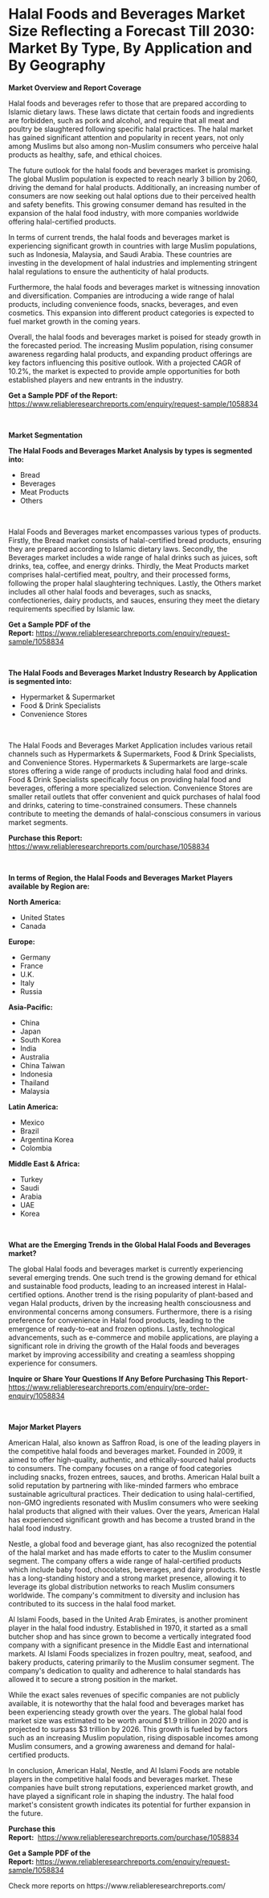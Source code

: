 <p><h1>Halal Foods and Beverages Market Size Reflecting a Forecast Till 2030: Market By Type, By Application and By Geography</h1></p><p><strong>Market Overview and Report Coverage</strong></p>
<p><p>Halal foods and beverages refer to those that are prepared according to Islamic dietary laws. These laws dictate that certain foods and ingredients are forbidden, such as pork and alcohol, and require that all meat and poultry be slaughtered following specific halal practices. The halal market has gained significant attention and popularity in recent years, not only among Muslims but also among non-Muslim consumers who perceive halal products as healthy, safe, and ethical choices.</p><p>The future outlook for the halal foods and beverages market is promising. The global Muslim population is expected to reach nearly 3 billion by 2060, driving the demand for halal products. Additionally, an increasing number of consumers are now seeking out halal options due to their perceived health and safety benefits. This growing consumer demand has resulted in the expansion of the halal food industry, with more companies worldwide offering halal-certified products.</p><p>In terms of current trends, the halal foods and beverages market is experiencing significant growth in countries with large Muslim populations, such as Indonesia, Malaysia, and Saudi Arabia. These countries are investing in the development of halal industries and implementing stringent halal regulations to ensure the authenticity of halal products.</p><p>Furthermore, the halal foods and beverages market is witnessing innovation and diversification. Companies are introducing a wide range of halal products, including convenience foods, snacks, beverages, and even cosmetics. This expansion into different product categories is expected to fuel market growth in the coming years.</p><p>Overall, the halal foods and beverages market is poised for steady growth in the forecasted period. The increasing Muslim population, rising consumer awareness regarding halal products, and expanding product offerings are key factors influencing this positive outlook. With a projected CAGR of 10.2%, the market is expected to provide ample opportunities for both established players and new entrants in the industry.</p></p>
<p><strong>Get a Sample PDF of the Report:</strong> <a href="https://www.reliableresearchreports.com/enquiry/request-sample/1058834">https://www.reliableresearchreports.com/enquiry/request-sample/1058834</a></p>
<p>&nbsp;</p>
<p><strong>Market Segmentation</strong></p>
<p><strong>The Halal Foods and Beverages Market Analysis by types is segmented into:</strong></p>
<p><ul><li>Bread</li><li>Beverages</li><li>Meat Products</li><li>Others</li></ul></p>
<p>&nbsp;</p>
<p><p>Halal Foods and Beverages market encompasses various types of products. Firstly, the Bread market consists of halal-certified bread products, ensuring they are prepared according to Islamic dietary laws. Secondly, the Beverages market includes a wide range of halal drinks such as juices, soft drinks, tea, coffee, and energy drinks. Thirdly, the Meat Products market comprises halal-certified meat, poultry, and their processed forms, following the proper halal slaughtering techniques. Lastly, the Others market includes all other halal foods and beverages, such as snacks, confectioneries, dairy products, and sauces, ensuring they meet the dietary requirements specified by Islamic law.</p></p>
<p><strong>Get a Sample PDF of the Report:</strong>&nbsp;<a href="https://www.reliableresearchreports.com/enquiry/request-sample/1058834">https://www.reliableresearchreports.com/enquiry/request-sample/1058834</a></p>
<p>&nbsp;</p>
<p><strong>The Halal Foods and Beverages Market Industry Research by Application is segmented into:</strong></p>
<p><ul><li>Hypermarket & Supermarket</li><li>Food & Drink Specialists</li><li>Convenience Stores</li></ul></p>
<p>&nbsp;</p>
<p><p>The Halal Foods and Beverages Market Application includes various retail channels such as Hypermarkets & Supermarkets, Food & Drink Specialists, and Convenience Stores. Hypermarkets & Supermarkets are large-scale stores offering a wide range of products including halal food and drinks. Food & Drink Specialists specifically focus on providing halal food and beverages, offering a more specialized selection. Convenience Stores are smaller retail outlets that offer convenient and quick purchases of halal food and drinks, catering to time-constrained consumers. These channels contribute to meeting the demands of halal-conscious consumers in various market segments.</p></p>
<p><strong>Purchase this Report:</strong>&nbsp; <a href="https://www.reliableresearchreports.com/purchase/1058834">https://www.reliableresearchreports.com/purchase/1058834</a></p>
<p>&nbsp;</p>
<p><strong>In terms of Region, the Halal Foods and Beverages Market Players available by Region are:</strong></p>
<p>
    <p> <strong> North America: </strong>
        <ul>
            <li>United States</li>
            <li>Canada</li>
        </ul>
        </p> 
    <p> <strong> Europe: </strong>
        <ul>
            <li>Germany</li>
            <li>France</li>
            <li>U.K.</li>
            <li>Italy</li>
            <li>Russia</li>
        </ul>
        </p> 
    <p> <strong> Asia-Pacific: </strong>
        <ul>
            <li>China</li>
            <li>Japan</li>
            <li>South Korea</li>
            <li>India</li>
            <li>Australia</li>
            <li>China Taiwan</li>
            <li>Indonesia</li>
            <li>Thailand</li>
            <li>Malaysia</li>
        </ul>
        </p> 
    <p> <strong> Latin America: </strong>
        <ul>
            <li>Mexico</li>
            <li>Brazil</li>
            <li>Argentina Korea</li>
            <li>Colombia</li>
        </ul>
        </p> 
    <p> <strong> Middle East & Africa: </strong>
        <ul>
            <li>Turkey</li>
            <li>Saudi</li>
            <li>Arabia</li>
            <li>UAE</li>
            <li>Korea</li>
        </ul>
    </p>
    </p>
<p>&nbsp;</p>
<p><strong>What are the Emerging Trends in the Global Halal Foods and Beverages market?</strong></p>
<p><p>The global Halal foods and beverages market is currently experiencing several emerging trends. One such trend is the growing demand for ethical and sustainable food products, leading to an increased interest in Halal-certified options. Another trend is the rising popularity of plant-based and vegan Halal products, driven by the increasing health consciousness and environmental concerns among consumers. Furthermore, there is a rising preference for convenience in Halal food products, leading to the emergence of ready-to-eat and frozen options. Lastly, technological advancements, such as e-commerce and mobile applications, are playing a significant role in driving the growth of the Halal foods and beverages market by improving accessibility and creating a seamless shopping experience for consumers.</p></p>
<p><strong>Inquire or Share Your Questions If Any Before Purchasing This Report</strong>- <a href="https://www.reliableresearchreports.com/enquiry/pre-order-enquiry/1058834">https://www.reliableresearchreports.com/enquiry/pre-order-enquiry/1058834</a></p>
<p>&nbsp;</p>
<p><strong>Major Market Players</strong></p>
<p><p>American Halal, also known as Saffron Road, is one of the leading players in the competitive halal foods and beverages market. Founded in 2009, it aimed to offer high-quality, authentic, and ethically-sourced halal products to consumers. The company focuses on a range of food categories including snacks, frozen entrees, sauces, and broths. American Halal built a solid reputation by partnering with like-minded farmers who embrace sustainable agricultural practices. Their dedication to using halal-certified, non-GMO ingredients resonated with Muslim consumers who were seeking halal products that aligned with their values. Over the years, American Halal has experienced significant growth and has become a trusted brand in the halal food industry.</p><p>Nestle, a global food and beverage giant, has also recognized the potential of the halal market and has made efforts to cater to the Muslim consumer segment. The company offers a wide range of halal-certified products which include baby food, chocolates, beverages, and dairy products. Nestle has a long-standing history and a strong market presence, allowing it to leverage its global distribution networks to reach Muslim consumers worldwide. The company's commitment to diversity and inclusion has contributed to its success in the halal food market.</p><p>Al Islami Foods, based in the United Arab Emirates, is another prominent player in the halal food industry. Established in 1970, it started as a small butcher shop and has since grown to become a vertically integrated food company with a significant presence in the Middle East and international markets. Al Islami Foods specializes in frozen poultry, meat, seafood, and bakery products, catering primarily to the Muslim consumer segment. The company's dedication to quality and adherence to halal standards has allowed it to secure a strong position in the market.</p><p>While the exact sales revenues of specific companies are not publicly available, it is noteworthy that the halal food and beverages market has been experiencing steady growth over the years. The global halal food market size was estimated to be worth around $1.9 trillion in 2020 and is projected to surpass $3 trillion by 2026. This growth is fueled by factors such as an increasing Muslim population, rising disposable incomes among Muslim consumers, and a growing awareness and demand for halal-certified products.</p><p>In conclusion, American Halal, Nestle, and Al Islami Foods are notable players in the competitive halal foods and beverages market. These companies have built strong reputations, experienced market growth, and have played a significant role in shaping the industry. The halal food market's consistent growth indicates its potential for further expansion in the future.</p></p>
<p><strong>Purchase this Report:</strong>&nbsp;&nbsp;<a href="https://www.reliableresearchreports.com/purchase/1058834">https://www.reliableresearchreports.com/purchase/1058834</a></p>
<p></p>
<p><strong>Get a Sample PDF of the Report:</strong>&nbsp;<a href="https://www.reliableresearchreports.com/enquiry/request-sample/1058834">https://www.reliableresearchreports.com/enquiry/request-sample/1058834</a></p>
<p>Check more reports on https://www.reliableresearchreports.com/</p>